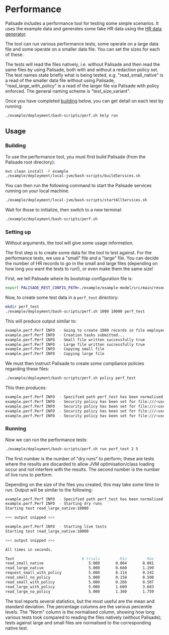 # Performance

Palisade includes a performance tool for testing some simple scenarios. It uses the example data and generates some fake HR data using
the [HR data generator](../hr-data-generator/README.md).

The tool can run various performance tests, some operate on
a large data file and some operate on a smaller data file. You can set the sizes for each of these.

The tests will read the files natively, i.e. without Palisade and then read the same files by using Palisade, both with and
without a redaction policy set. The test names state briefly what is being tested, e.g. "read_small_native" is a read of
the smaller data file without using Palisade, "read_large_with_policy" is a read of the larger file via Palisade with policy enforced.
The general naming scheme is "test_size_variant".

Once you have completed [building](#building) below, you can get detail on each test by running:
```bash
./example/deployment/bash-scripts/perf.sh help run
```

## Usage

### Building
<a name="building"></a>
To use the performance tool, you must first build Palisade (from the Palisade root directory):
```bash
mvn clean install -P example
./example/deployment/local-jvm/bash-scripts/buildServices.sh
```
You can then run the following command to start the Palisade services running on your local machine.
```bash
./example/deployment/local-jvm/bash-scripts/startAllServices.sh
```
Wait for those to initialize, then switch to a new terminal:
```bash
./example/deployment/bash-scripts/perf.sh
```

### Setting up
Without arguments, the tool will give some usage information.

The first step is to create some data for the tool to test against. For the performance tests, we use a "small" file and a "large" file.
You can decide the number of HR records to go in the small and large files (depending on how long you want the tests to run!), or even
make them the same size!

First, we tell Palisade where its bootstrap configuration file is:
```bash
export PALISADE_REST_CONFIG_PATH=./example/example-model/src/main/resources/configRest.json
```

Now, to create some test data in a `perf_test` directory:

```bash
mkdir perf_test
./example/deployment/bash-scripts/perf.sh 1000 10000 perf_test
```

This will produce output similar to:
```bash
example.perf.Perf INFO  - Going to create 1000 records in file employee_small.avro and 10000 records in file employee_large.avro in sub-directory
example.perf.Perf INFO  - Creation tasks submitted...
example.perf.Perf INFO  - Small file written successfully true
example.perf.Perf INFO  - Large file written successfully true
example.perf.Perf INFO  - Copying small file
example.perf.Perf INFO  - Copying large file
```

We must then instruct Palisade to create some compliance policies regarding these files:
```bash
./example/deployment/bash-scripts/perf.sh policy perf_test
```
This then produces:
```bash
example.perf.Perf INFO  - Specified path perf_test has been normalised to file:///<user home directory>/Palisade/perf_test/
example.perf.Perf INFO  - Security policy has been set for file:///<user home directory>//Palisade/perf_test/employee_small.avro: true
example.perf.Perf INFO  - Security policy has been set for file:///<user home directory>//Palisade/perf_test/large/employee_large.avro: true
example.perf.Perf INFO  - Security policy has been set for file:///<user home directory>/Palisade/perf_test/employee_small-nopolicy.avro: true
example.perf.Perf INFO  - Security policy has been set for file:///<user home directory>//Palisade/perf_test/large/employee_large-nopolicy.avro: true
```

### Running

Now we can run the performance tests:
```bash
./example/deployment/bash-scripts/perf.sh run perf_test 2 5
```
The first number is the number of "dry runs" to perform; these are tests where the results are discarded to allow JVM optimisation/class loading
occur and not interfere with the results. The second number is the number of live runs to perform.

Depending on the size of the files you created, this may take some time to run. Output will be similar to the following:
```bash
example.perf.Perf INFO  - Specified path perf_test has been normalised to file:///<user home directory>/Palisade/perf_test/
example.perf.Perf INFO  - Starting dry runs
Starting test read_large_native:10000

<<< output snipped >>>

example.perf.Perf INFO  - Starting live tests
Starting test read_large_native:10000

<<< output snipped >>>

All times in seconds.

Test                              # trials         Min         Max        Mean    Std.dev.         25%         50%         75%         99%        Norm
read_small_native                    5.000       0.064       0.081       0.072       0.007       0.066       0.069       0.078       0.081       1.000
read_large_native                    5.000       0.660       1.199       0.840       0.198       0.709       0.727       0.906       1.187       1.000
request_small_with_policy            5.000       0.114       0.242       0.190       0.047       0.156       0.215       0.221       0.241       0.000
read_small_no_policy                 5.000       0.158       0.500       0.234       0.133       0.163       0.170       0.180       0.487       3.264
read_small_with_policy               5.000       0.266       0.507       0.384       0.103       0.271       0.382       0.491       0.507       5.348
read_large_with_policy               5.000       1.609       3.603       2.128       0.749       1.624       1.876       1.930       3.536       2.533
read_large_no_policy                 5.000       1.360       1.759       1.513       0.147       1.415       1.430       1.602       1.753       1.801
```
The tool reports several statistics, but the most useful are the mean and standard deviation. The percentage columns are the various
percentile levels. The "Norm" column is the normalised column, showing how long various tests took compared to reading the files
natively (without Palisade); tests against large and small files are normalised to the corresponding native test.
